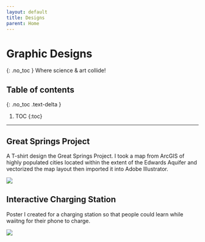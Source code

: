 ```yaml
---
layout: default
title: Designs
parent: Home
---
```


# Graphic Designs
{: .no_toc }
Where science & art collide!

## Table of contents
{: .no_toc .text-delta }

1. TOC
{:toc}

---

## Great Springs Project
A T-shirt design the Great Springs Project. I took a map from ArcGIS of highly populated cities located within the extent of the Edwards Aquifer and vectorized the map layout then imported it into Adobe Illustrator.

<img src="{{site.baseurl}}/img/GSP.png"/>

## Interactive Charging Station
Poster I created for a charging station so that people could learn while waiitng for their phone to charge.

<img src="{{site.baseurl}}/img/ICS_poster.png"/>
